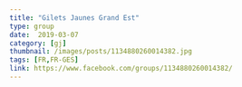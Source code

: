 ```yaml
---
title: "Gilets Jaunes Grand Est"
type: group
date:  2019-03-07
category: [gj]
thumbnail: /images/posts/1134880260014382.jpg
tags: [FR,FR-GES]
link: https://www.facebook.com/groups/1134880260014382/
---
```

